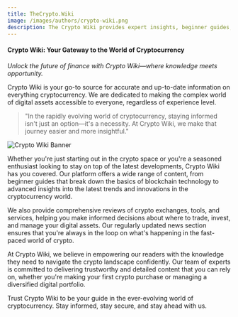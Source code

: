 ```yaml
---
title: TheCrypto.Wiki
image: /images/authors/crypto-wiki.png
description: The Crypto Wiki provides expert insights, beginner guides, and the latest news about cryptocurrency.
---
```


#### Crypto Wiki: Your Gateway to the World of Cryptocurrency

_Unlock the future of finance with Crypto Wiki—where knowledge meets opportunity._

Crypto Wiki is your go-to source for accurate and up-to-date information on everything cryptocurrency. We are dedicated to making the complex world of digital assets accessible to everyone, regardless of experience level.

> "In the rapidly evolving world of cryptocurrency, staying informed isn't just an option—it's a necessity. At Crypto Wiki, we make that journey easier and more insightful."

![Crypto Wiki Banner](/images/logo.png)

Whether you're just starting out in the crypto space or you're a seasoned enthusiast looking to stay on top of the latest developments, Crypto Wiki has you covered. Our platform offers a wide range of content, from beginner guides that break down the basics of blockchain technology to advanced insights into the latest trends and innovations in the cryptocurrency world.

We also provide comprehensive reviews of crypto exchanges, tools, and services, helping you make informed decisions about where to trade, invest, and manage your digital assets. Our regularly updated news section ensures that you're always in the loop on what's happening in the fast-paced world of crypto.

At Crypto Wiki, we believe in empowering our readers with the knowledge they need to navigate the crypto landscape confidently. Our team of experts is committed to delivering trustworthy and detailed content that you can rely on, whether you're making your first crypto purchase or managing a diversified digital portfolio.

Trust Crypto Wiki to be your guide in the ever-evolving world of cryptocurrency. Stay informed, stay secure, and stay ahead with us.
